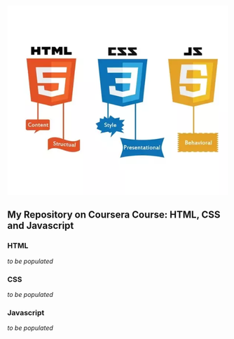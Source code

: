 <span style="display:block;text-align:center">![header](images/coursera-html-css-js.png)</span>

## My Repository on Coursera Course: HTML, CSS and Javascript

### HTML
*to be populated*

### CSS
*to be populated*

### Javascript
*to be populated*